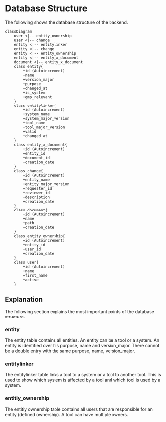 # Database Structure

The following shows the database structure of the backend.

```mermaid
classDiagram
    user <|-- entity_ownership
    user <|-- change
    entity <|-- entitylinker
    entity <|-- change
    entity <|-- entity_ownership
    entity <|-- entity_x_document
    document <|-- entity_x_document
    class entity{
        +id (Autoincrement)
        +name
        +version_major
        +purpose
        +changed_at
        +is_system
        +gmp_relevant
    }
    class entitylinker{
        +id (Autoincrement)
        +system_name
        +system_major_version
        +tool_name
        +tool_major_version
        +valid
        +changed_at
    }
    class entity_x_document{
        +id (Autoincrement)
        +entity_id
        +document_id
        +creation_date
    }
    class change{
        +id (Autoincrement)
        +entity_name
        +entity_major_version
        +requester_id
        +reviewer_id
        +description
        +creation_date
    }
    class document{
        +id (Autoincrement)
        +name
        +path
        +creation_date
    }
    class entity_ownership{
        +id (Autoincrement)
        +entity_id
        +user_id
        +creation_date
    }
    class user{
        +id (Autoincrement)
        +name
        +first_name
        +active
    }
```


## Explanation

The following section explains the most important points of the database structure.

### entity

The entity table contains all entities. An entity can be a tool or a system. An entity is identified over his purpose, name and version_major. There cannot be a double entry with the same purpose, name, version_major.

### entitylinker

The entitylinker table links a tool to a system or a tool to another tool. This is used to show which system is affected by a tool and which tool is used by a system.


### entitiy_ownership
The entitiy ownership table contains all users that are responsible for an entity (defined ownership). A tool can have multiple owners.
